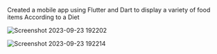 Created a mobile app using Flutter and Dart to display a variety of food
items According to a Diet


![Screenshot 2023-09-23 192202](https://github.com/aftabyo/Aftabs-Kitchen/assets/86048783/ed995e38-50ee-4ee7-9f42-98eea2feca9c)


![Screenshot 2023-09-23 192214](https://github.com/aftabyo/Aftabs-Kitchen/assets/86048783/71634642-b408-43f7-b5e9-d4d3e7f7bc4a)





